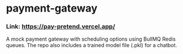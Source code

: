 # payment-gateway

### Link: https://pay-pretend.vercel.app/

A mock payment gateway with scheduling options using BullMQ Redis queues.
The repo also includes a trained model file (.pkl) for a chatbot.
